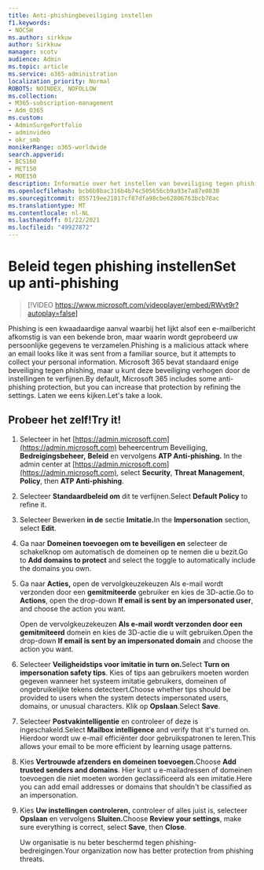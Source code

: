 ```yaml
---
title: Anti-phishingbeveiliging instellen
f1.keywords:
- NOCSH
ms.author: sirkkuw
author: Sirkkuw
manager: scotv
audience: Admin
ms.topic: article
ms.service: o365-administration
localization_priority: Normal
ROBOTS: NOINDEX, NOFOLLOW
ms.collection:
- M365-subscription-management
- Adm_O365
ms.custom:
- AdminSurgePortfolio
- adminvideo
- okr_smb
monikerRange: o365-worldwide
search.appverid:
- BCS160
- MET150
- MOE150
description: Informatie over het instellen van beveiliging tegen phishing.
ms.openlocfilehash: bcb6b8bac316b4b74c505656cb9a93e7a87e0830
ms.sourcegitcommit: 855719ee21017cf87dfa98cbe62806763bcb78ac
ms.translationtype: MT
ms.contentlocale: nl-NL
ms.lasthandoff: 01/22/2021
ms.locfileid: "49927872"
---
```

# <a name="set-up-anti-phishing"></a><span data-ttu-id="72518-103">Beleid tegen phishing instellen</span><span class="sxs-lookup"><span data-stu-id="72518-103">Set up anti-phishing</span></span>

> [!VIDEO https://www.microsoft.com/videoplayer/embed/RWvt9r?autoplay=false]

<span data-ttu-id="72518-104">Phishing is een kwaadaardige aanval waarbij het lijkt alsof een e-mailbericht afkomstig is van een bekende bron, maar waarin wordt geprobeerd uw persoonlijke gegevens te verzamelen.</span><span class="sxs-lookup"><span data-stu-id="72518-104">Phishing is a malicious attack where an email looks like it was sent from a familiar source, but it attempts to collect your personal information.</span></span> <span data-ttu-id="72518-105">Microsoft 365 bevat standaard enige beveiliging tegen phishing, maar u kunt deze beveiliging verhogen door de instellingen te verfijnen.</span><span class="sxs-lookup"><span data-stu-id="72518-105">By default, Microsoft 365 includes some anti-phishing protection, but you can increase that protection by refining the settings.</span></span> <span data-ttu-id="72518-106">Laten we eens kijken.</span><span class="sxs-lookup"><span data-stu-id="72518-106">Let's take a look.</span></span>

## <a name="try-it"></a><span data-ttu-id="72518-107">Probeer het zelf!</span><span class="sxs-lookup"><span data-stu-id="72518-107">Try it!</span></span>

1. <span data-ttu-id="72518-108">Selecteer in het [https://admin.microsoft.com](https://admin.microsoft.com) beheercentrum Beveiliging, **Bedreigingsbeheer,** **Beleid** en vervolgens **ATP Anti-phishing.** </span><span class="sxs-lookup"><span data-stu-id="72518-108">In the admin center at [https://admin.microsoft.com](https://admin.microsoft.com), select **Security**, **Threat Management**, **Policy**, then **ATP Anti-phishing**.</span></span>
1. <span data-ttu-id="72518-109">Selecteer **Standaardbeleid om** dit te verfijnen.</span><span class="sxs-lookup"><span data-stu-id="72518-109">Select **Default Policy** to refine it.</span></span>
1. <span data-ttu-id="72518-110">Selecteer Bewerken **in de** sectie **Imitatie.**</span><span class="sxs-lookup"><span data-stu-id="72518-110">In the **Impersonation** section, select **Edit**.</span></span>
1. <span data-ttu-id="72518-111">Ga naar **Domeinen toevoegen om te beveiligen en** selecteer de schakelknop om automatisch de domeinen op te nemen die u bezit.</span><span class="sxs-lookup"><span data-stu-id="72518-111">Go to **Add domains to protect** and select the toggle to automatically include the domains you own.</span></span>
1. <span data-ttu-id="72518-112">Ga naar **Acties,** open de vervolgkeuzekeuzen Als e-mail wordt verzonden door een **gemitmiteerde** gebruiker en kies de 3D-actie.</span><span class="sxs-lookup"><span data-stu-id="72518-112">Go to **Actions**, open the drop-down **If email is sent by an impersonated user**, and choose the action you want.</span></span>

    <span data-ttu-id="72518-113">Open de vervolgkeuzekeuzen **Als e-mail wordt verzonden door een gemitmiteerd** domein en kies de 3D-actie die u wilt gebruiken.</span><span class="sxs-lookup"><span data-stu-id="72518-113">Open the drop-down **If email is sent by an impersonated domain** and choose the action you want.</span></span>
1. <span data-ttu-id="72518-114">Selecteer **Veiligheidstips voor imitatie in turn on.**</span><span class="sxs-lookup"><span data-stu-id="72518-114">Select **Turn on impersonation safety tips**.</span></span> <span data-ttu-id="72518-115">Kies of tips aan gebruikers moeten worden gegeven wanneer het systeem imitatie gebruikers, domeinen of ongebruikelijke tekens detecteert.</span><span class="sxs-lookup"><span data-stu-id="72518-115">Choose whether tips should be provided to users when the system detects impersonated users, domains, or unusual characters.</span></span> <span data-ttu-id="72518-116">Klik op **Opslaan**.</span><span class="sxs-lookup"><span data-stu-id="72518-116">Select **Save**.</span></span>
1. <span data-ttu-id="72518-117">Selecteer **Postvakintelligentie** en controleer of deze is ingeschakeld.</span><span class="sxs-lookup"><span data-stu-id="72518-117">Select **Mailbox intelligence** and verify that it's turned on.</span></span> <span data-ttu-id="72518-118">Hierdoor wordt uw e-mail efficiënter door gebruikspatronen te leren.</span><span class="sxs-lookup"><span data-stu-id="72518-118">This allows your email to be more efficient by learning usage patterns.</span></span>
1. <span data-ttu-id="72518-119">Kies **Vertrouwde afzenders en domeinen toevoegen.**</span><span class="sxs-lookup"><span data-stu-id="72518-119">Choose **Add trusted senders and domains**.</span></span> <span data-ttu-id="72518-120">Hier kunt u e-mailadressen of domeinen toevoegen die niet moeten worden geclassificeerd als een imitatie.</span><span class="sxs-lookup"><span data-stu-id="72518-120">Here you can add email addresses or domains that shouldn't be classified as an impersonation.</span></span>
1. <span data-ttu-id="72518-121">Kies **Uw instellingen controleren,** controleer of alles juist is, selecteer **Opslaan** en vervolgens **Sluiten.**</span><span class="sxs-lookup"><span data-stu-id="72518-121">Choose **Review your settings**, make sure everything is correct, select **Save**, then **Close**.</span></span>

    <span data-ttu-id="72518-122">Uw organisatie is nu beter beschermd tegen phishing-bedreigingen.</span><span class="sxs-lookup"><span data-stu-id="72518-122">Your organization now has better protection from phishing threats.</span></span>